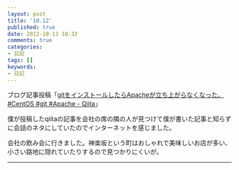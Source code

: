 ```yaml
---
layout: post
title: '10.12'
published: true
date: 2012-10-13 18:32
comments: true
categories:
- 日記
tags: []
keywords:
- 日記
---
```

ブログ記事投稿「[gitをインストールしたらApacheが立ち上がらなくなった。 #CentOS #git #Apache - Qiita](http://qiita.com/items/38a692f80324aa41c89a "gitをインストールしたらApacheが立ち上がらなくなった。 #CentOS #git #Apache - Qiita")」

僕が投稿したqiitaの記事を会社の席の隣の人が見つけて僕が書いた記事と知らずに会話のネタにしていたのでインターネットを感じました。

会社の飲み会に行きました。神楽坂という町はおしゃれで美味しいお店が多い、小さい路地に隠れていたりするので見つかりにくいが。

---

